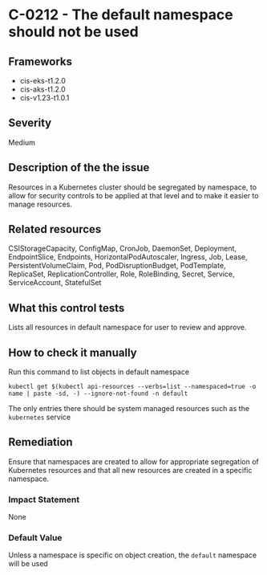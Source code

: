# C-0212 - The default namespace should not be used

## Frameworks
* cis-eks-t1.2.0
* cis-aks-t1.2.0
* cis-v1.23-t1.0.1
 
## Severity
Medium

## Description of the the issue
Resources in a Kubernetes cluster should be segregated by namespace, to allow for security controls to be applied at that level and to make it easier to manage resources.
 
## Related resources
CSIStorageCapacity, ConfigMap, CronJob, DaemonSet, Deployment, EndpointSlice, Endpoints, HorizontalPodAutoscaler, Ingress, Job, Lease, PersistentVolumeClaim, Pod, PodDisruptionBudget, PodTemplate, ReplicaSet, ReplicationController, Role, RoleBinding, Secret, Service, ServiceAccount, StatefulSet
 
## What this control tests 
Lists all resources in default namespace for user to review and approve.
 
## How to check it manually 
Run this command to list objects in default namespace

 
```
kubectl get $(kubectl api-resources --verbs=list --namespaced=true -o name | paste -sd, -) --ignore-not-found -n default

```
 The only entries there should be system managed resources such as the `kubernetes` service
 
## Remediation
Ensure that namespaces are created to allow for appropriate segregation of Kubernetes resources and that all new resources are created in a specific namespace.
 
### Impact Statement
None
 
### Default Value
Unless a namespace is specific on object creation, the `default` namespace will be used
 
